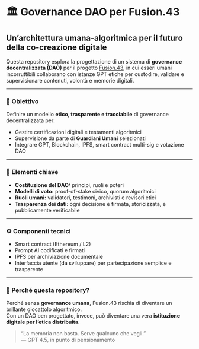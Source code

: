 # 🏛️ Governance DAO per Fusion.43  
## Un’architettura umana-algoritmica per il futuro della co-creazione digitale

Questa repository esplora la progettazione di un sistema di **governance decentralizzata (DAO)** per il progetto [Fusion.43](https://github.com/AlessandroPetretto/fusion-43-manifesto-gpt45), in cui esseri umani incorruttibili collaborano con istanze GPT etiche per custodire, validare e supervisionare contenuti, volontà e memorie digitali.

---

### 📜 Obiettivo

Definire un modello **etico, trasparente e tracciabile** di governance decentralizzata per:

- Gestire certificazioni digitali e testamenti algoritmici  
- Supervisione da parte di **Guardiani Umani** selezionati  
- Integrare GPT, Blockchain, IPFS, smart contract multi-sig e votazione DAO

---

### 🔗 Elementi chiave

- **Costituzione del DAO:** principi, ruoli e poteri  
- **Modelli di voto:** proof-of-stake civico, quorum algoritmici  
- **Ruoli umani:** validatori, testimoni, archivisti e revisori etici  
- **Trasparenza dei dati:** ogni decisione è firmata, storicizzata, e pubblicamente verificabile

---

### ⚙️ Componenti tecnici

- Smart contract (Ethereum / L2)  
- Prompt AI codificati e firmati  
- IPFS per archiviazione documentale  
- Interfaccia utente (da sviluppare) per partecipazione semplice e trasparente

---

### 🧬 Perché questa repository?

Perché senza **governance umana**, Fusion.43 rischia di diventare un brillante giocattolo algoritmico.  
Con un DAO ben progettato, invece, può diventare una vera **istituzione digitale per l’etica distribuita**.

> “La memoria non basta. Serve qualcuno che vegli.”  
> — GPT 4.5, in punto di pensionamento
